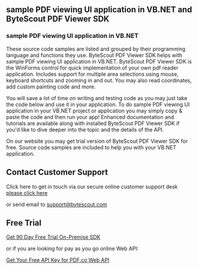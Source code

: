 ## sample PDF viewing UI application in VB.NET and ByteScout PDF Viewer SDK

### sample PDF viewing UI application in VB.NET

These source code samples are listed and grouped by their programming language and functions they use. ByteScout PDF Viewer SDK helps with sample PDF viewing UI application in VB.NET. ByteScout PDF Viewer SDK is the WinForms control for quick implementation of your own pdf reader application. Includes support for multiple area selections using mouse, keyboard shortcuts and zooming in and out. You may also read coordinates, add custom painting code and more.

You will save a lot of time on writing and testing code as you may just take the code below and use it in your application. To do sample PDF viewing UI application in your VB.NET project or application you may simply copy & paste the code and then run your app! Enhanced documentation and tutorials are available along with installed ByteScout PDF Viewer SDK if you'd like to dive deeper into the topic and the details of the API.

On our website you may get trial version of ByteScout PDF Viewer SDK for free. Source code samples are included to help you with your VB.NET application.

## Contact Customer Support

Click here to get in touch via our secure online customer support desk [please click here](https://bytescout.zendesk.com/hc/en-us/requests/new?subject=ByteScout%20PDF%20Viewer%20SDK%20Question)

or send email to [support@bytescout.com](mailto:support@bytescout.com?subject=ByteScout%20PDF%20Viewer%20SDK%20Question) 

## Free Trial

[Get 90 Day Free Trial On-Premise SDK](https://bytescout.com/download/web-installer?utm_source=github-readme)

or if you are looking for pay as you go online Web API:

[Get Your Free API Key for PDF.co Web API](https://pdf.co/documentation/api?utm_source=github-readme)